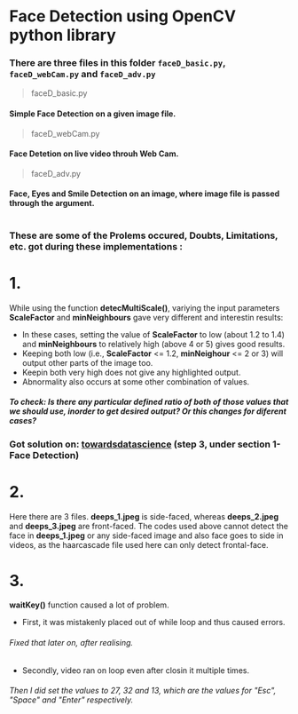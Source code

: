 # Face Detection using OpenCV python library
### There are three files in this folder `faceD_basic.py`, `faceD_webCam.py` and `faceD_adv.py`
> faceD_basic.py
#### Simple Face Detection on a given image file.
> faceD_webCam.py
#### Face Detetion on live video throuh Web Cam.
> faceD_adv.py
#### Face, Eyes and Smile Detection on an image, where image file is passed through the argument.
#
#
#
### These are some of the Prolems occured, Doubts, Limitations, etc. got during these implementations :

# 1.
While using the function **detecMultiScale()**, variying the input parameters **ScaleFactor** and **minNeighbours** gave very different and interestin results:
* In these cases, setting the value of **ScaleFactor** to low (about 1.2 to 1.4) and **minNeighbours** to relatively high (above 4 or 5) gives good results.
* Keeping both low (i.e., **ScaleFactor** <= 1.2, **minNeighour** <= 2 or 3) will output other parts of the image too.
* Keepin both very high does not give any highlighted output.
* Abnormality also occurs at some other combination of values.
##### To check: Is there any particular defined ratio of both of those values that we should use, inorder to get desired output? Or this changes for diferent cases?

### Got solution on: [towardsdatascience](https://towardsdatascience.com/computer-vision-detecting-objects-using-haar-cascade-classifier-4585472829a9) (step 3, under section 1-Face Detection)


# 2.
Here there are 3 files.
**deeps_1.jpeg** is side-faced, whereas **deeps_2.jpeg** and **deeps_3.jpeg** are front-faced.
The codes used above cannot detect the face in **deeps_1.jpeg** or any side-faced image and also face goes to side in videos, as the haarcascade file used here can only detect frontal-face.

# 3.
**waitKey()** function caused a lot of problem.
* First, it was mistakenly placed out of while loop and thus caused errors.
###### Fixed that later on, after realising.
* Secondly, video ran on loop even after closin it multiple times.
###### Then I did set the values to 27, 32 and 13, which are the values for "Esc", "Space" and "Enter" respectively.
